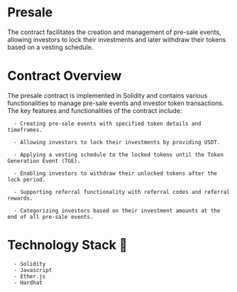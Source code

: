 # Presale
The contract facilitates the creation and management  of pre-sale events, allowing investors to lock their investments  and later withdraw their tokens based on a vesting schedule. 

# Contract Overview
The presale contract is implemented in Solidity and contains various functionalities to manage pre-sale events and investor token transactions.
The key features and functionalities of the contract include: 

      - Creating pre-sale events with specified token details and timeframes.
      
      - Allowing investors to lock their investments by providing USDT.
      
      - Applying a vesting schedule to the locked tokens until the Token Generation Event (TGE).
      
      - Enabling investors to withdraw their unlocked tokens after the lock period.
      
      - Supporting referral functionality with referral codes and referral rewards.
      
      - Categorizing investors based on their investment amounts at the end of all pre-sale events.
      
# Technology Stack 📌
      - Solidity
      - Javascript
      - Ether.js
      - Hardhat
